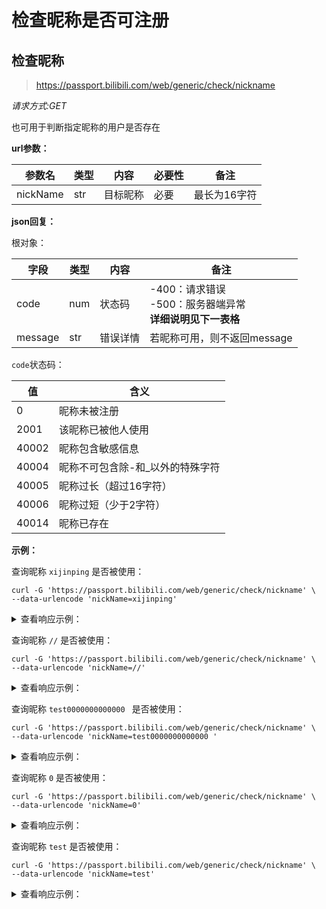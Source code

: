 # 检查昵称是否可注册

## 检查昵称

> https://passport.bilibili.com/web/generic/check/nickname

*请求方式:GET*

也可用于判断指定昵称的用户是否存在

**url参数：**

| 参数名 | 类型 | 内容        | 必要性 | 备注 |
| -------- | ---- | ----------- | ------ | ---- |
| nickName | str | 目标昵称  | 必要   | 最长为16字符 |

**json回复：**

根对象：

| 字段    | 类型 | 内容       | 备注                        |
| ------- | ---- | -------- | --------------------------- |
| code    | num  | 状态码    | -400：请求错误<br />-500：服务器端异常<br />**详细说明见下一表格** |
| message | str  | 错误详情   | 若昵称可用，则不返回message   |

`code`状态码：

| 值    | 含义                              |
| ----- | --------------------------------- |
| 0     | 昵称未被注册                      |
| 2001  | 该昵称已被他人使用                |
| 40002 | 昵称包含敏感信息                  |
| 40004 | 昵称不可包含除\-和_以外的特殊字符 |
| 40005 | 昵称过长（超过16字符）            |
| 40006 | 昵称过短（少于2字符）             |
| 40014 | 昵称已存在                        |

**示例：**

查询昵称 `xijinping` 是否被使用：

```shell
curl -G 'https://passport.bilibili.com/web/generic/check/nickname' \
--data-urlencode 'nickName=xijinping'
```

<details>
<summary>查看响应示例：</summary>

```json
{
    "code":40002,
    "message":"昵称包含敏感信息"
}
```

</details>

查询昵称 `//` 是否被使用：

```shell
curl -G 'https://passport.bilibili.com/web/generic/check/nickname' \
--data-urlencode 'nickName=//'
```

<details>
<summary>查看响应示例：</summary>

```json
{
    "code": 40004,
    "message": "昵称不可包含除-和_以外的特殊字符"
}
```

</details>

查询昵称 `test0000000000000 ` 是否被使用：

```shell
curl -G 'https://passport.bilibili.com/web/generic/check/nickname' \
--data-urlencode 'nickName=test0000000000000 '
```

<details>
<summary>查看响应示例：</summary>

```json
{
    "code": 40005,
    "message": "昵称过长"
}
```

</details>

查询昵称 `0` 是否被使用：

```shell
curl -G 'https://passport.bilibili.com/web/generic/check/nickname' \
--data-urlencode 'nickName=0'
```

<details>
<summary>查看响应示例：</summary>

```json
{
    "code": 40006,
    "message": "昵称过短"
}
```

</details>

查询昵称 `test` 是否被使用：

```shell
curl -G 'https://passport.bilibili.com/web/generic/check/nickname' \
--data-urlencode 'nickName=test'
```

<details>
<summary>查看响应示例：</summary>

```json
{
	"code":40014,
	"message":"昵称已存在"
}
```

</details>
